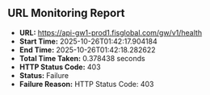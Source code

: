 ## URL Monitoring Report

- **URL:** https://api-gw1-prod1.fisglobal.com/gw/v1/health
- **Start Time:** 2025-10-26T01:42:17.904184
- **End Time:** 2025-10-26T01:42:18.282622
- **Total Time Taken:** 0.378438 seconds
- **HTTP Status Code:** 403
- **Status:** Failure
- **Failure Reason:** HTTP Status Code: 403
